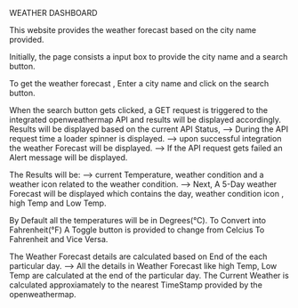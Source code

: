 WEATHER DASHBOARD

This website provides the weather forecast based on the city name provided.

Initially, the page consists a input box to provide the city name and a search button.

To get the weather forecast , Enter a city name and click on the search button.

When the search button gets clicked, a GET request is triggered to the integrated openweathermap API and results will be 
displayed accordingly.
Results will be displayed based on the current API Status,
--> During the API request time a loader spinner is displayed.
--> upon successful integration the weather Forecast will be displayed.
--> If the API request gets failed an Alert message will be displayed.

The Results will be:
--> current Temperature, weather condition and a weather icon related to the weather condition.
--> Next, A 5-Day weather Forecast will be displayed which contains the day, weather condition icon , high Temp and Low Temp.

By Default all the temperatures will be in Degrees(&deg;C).
To Convert into Fahrenheit(&deg;F) A Toggle button is provided to change from Celcius To Fahrenheit and Vice Versa. 

The Weather Forecast details are calculated based on End of the each particular day.
--> All the details in Weather Forecast like high Temp, Low Temp are calculated at the end of the particular day.
The Current Weather is calculated approxiamately to the nearest TimeStamp provided by the openweathermap.